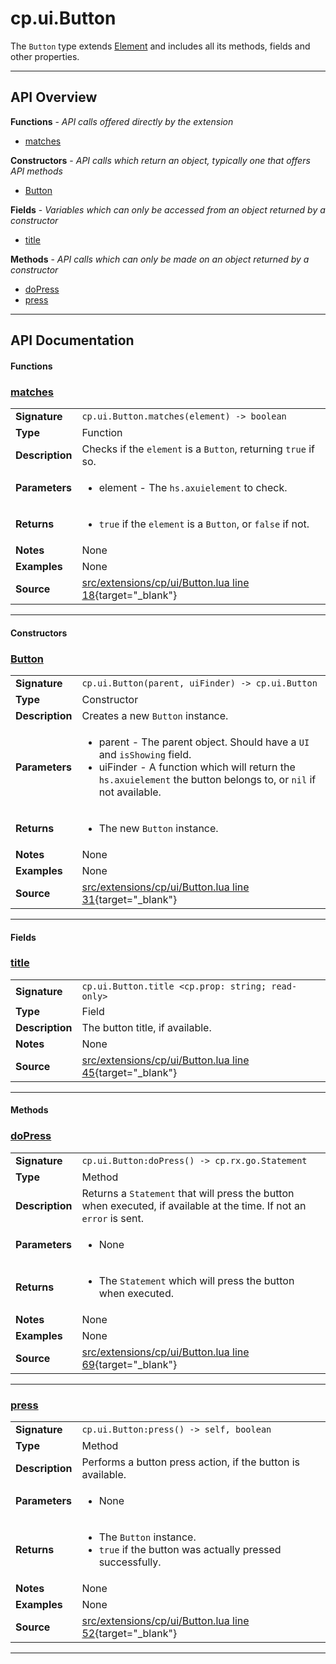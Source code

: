 # cp.ui.Button

The `Button` type extends [Element](cp.ui.Element.md) and includes all its
methods, fields and other properties.

---

## API Overview
**Functions** - _API calls offered directly by the extension_
 * [matches](#matches)

**Constructors** - _API calls which return an object, typically one that offers API methods_
 * [Button](#button)

**Fields** - _Variables which can only be accessed from an object returned by a constructor_
 * [title](#title)

**Methods** - _API calls which can only be made on an object returned by a constructor_
 * [doPress](#dopress)
 * [press](#press)


---

## API Documentation

#### Functions


### [matches](#matches)

|                                             |                                                                                     |
| --------------------------------------------|-------------------------------------------------------------------------------------|
| **Signature**                               | `cp.ui.Button.matches(element) -> boolean`                                                                    |
| **Type**                                    | Function                                                                     |
| **Description**                             | Checks if the `element` is a `Button`, returning `true` if so.                                                                     |
| **Parameters**                              | <ul><li>element		- The `hs.axuielement` to check.</li></ul> |
| **Returns**                                 | <ul><li>`true` if the `element` is a `Button`, or `false` if not.</li></ul>          |
| **Notes**                                   | None |
| **Examples**                                | None |
| **Source**                                  | [src/extensions/cp/ui/Button.lua line 18](https://github.com/CommandPost/CommandPost/blob/develop/src/extensions/cp/ui/Button.lua#L18){target="_blank"} |

---

#### Constructors


### [Button](#button)

|                                             |                                                                                     |
| --------------------------------------------|-------------------------------------------------------------------------------------|
| **Signature**                               | `cp.ui.Button(parent, uiFinder) -> cp.ui.Button`                                                                    |
| **Type**                                    | Constructor                                                                     |
| **Description**                             | Creates a new `Button` instance.                                                                     |
| **Parameters**                              | <ul><li>parent		- The parent object. Should have a `UI` and `isShowing` field.</li><li>uiFinder		- A function which will return the `hs.axuielement` the button belongs to, or `nil` if not available.</li></ul> |
| **Returns**                                 | <ul><li>The new `Button` instance.</li></ul>          |
| **Notes**                                   | None |
| **Examples**                                | None |
| **Source**                                  | [src/extensions/cp/ui/Button.lua line 31](https://github.com/CommandPost/CommandPost/blob/develop/src/extensions/cp/ui/Button.lua#L31){target="_blank"} |

---

#### Fields


### [title](#title)

|                                             |                                                                                     |
| --------------------------------------------|-------------------------------------------------------------------------------------|
| **Signature**                               | `cp.ui.Button.title <cp.prop: string; read-only>`                                                                    |
| **Type**                                    | Field                                                                     |
| **Description**                             | The button title, if available.                                                                     |
| **Notes**                                   | None |
| **Source**                                  | [src/extensions/cp/ui/Button.lua line 45](https://github.com/CommandPost/CommandPost/blob/develop/src/extensions/cp/ui/Button.lua#L45){target="_blank"} |

---

#### Methods


### [doPress](#dopress)

|                                             |                                                                                     |
| --------------------------------------------|-------------------------------------------------------------------------------------|
| **Signature**                               | `cp.ui.Button:doPress() -> cp.rx.go.Statement`                                                                    |
| **Type**                                    | Method                                                                     |
| **Description**                             | Returns a `Statement` that will press the button when executed, if available at the time. If not an `error` is sent.                                                                     |
| **Parameters**                              | <ul><li>None</li></ul> |
| **Returns**                                 | <ul><li>The `Statement` which will press the button when executed.</li></ul>          |
| **Notes**                                   | None |
| **Examples**                                | None |
| **Source**                                  | [src/extensions/cp/ui/Button.lua line 69](https://github.com/CommandPost/CommandPost/blob/develop/src/extensions/cp/ui/Button.lua#L69){target="_blank"} |

---


### [press](#press)

|                                             |                                                                                     |
| --------------------------------------------|-------------------------------------------------------------------------------------|
| **Signature**                               | `cp.ui.Button:press() -> self, boolean`                                                                    |
| **Type**                                    | Method                                                                     |
| **Description**                             | Performs a button press action, if the button is available.                                                                     |
| **Parameters**                              | <ul><li>None</li></ul> |
| **Returns**                                 | <ul><li>The `Button` instance.</li><li>`true` if the button was actually pressed successfully.</li></ul>          |
| **Notes**                                   | None |
| **Examples**                                | None |
| **Source**                                  | [src/extensions/cp/ui/Button.lua line 52](https://github.com/CommandPost/CommandPost/blob/develop/src/extensions/cp/ui/Button.lua#L52){target="_blank"} |

---

